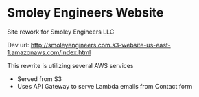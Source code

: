 # Smoley Engineers Website
Site rework for Smoley Engineers LLC

Dev url: http://smoleyengineers.com.s3-website-us-east-1.amazonaws.com/index.html

This rewrite is utilizing several AWS services
* Served from S3
* Uses API Gateway to serve Lambda emails from Contact form
